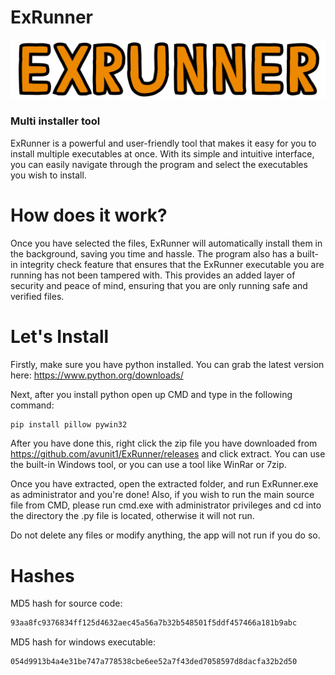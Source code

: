 # ExRunner 

<img src="https://raw.githubusercontent.com/avunit1/ExRunner/main/github.png">

### Multi installer tool

ExRunner is a powerful and user-friendly tool that makes it easy for you to install multiple executables at once. With its simple and intuitive interface, you can easily navigate through the program and select the executables you wish to install.

# How does it work?

Once you have selected the files, ExRunner will automatically install them in the background, saving you time and hassle. The program also has a built-in integrity check feature that ensures that the ExRunner executable you are running has not been tampered with. This provides an added layer of security and peace of mind, ensuring that you are only running safe and verified files.

# Let's Install

Firstly, make sure you have python installed. You can grab the latest version here: https://www.python.org/downloads/

Next, after you install python open up CMD and type in the following command:

```sh
pip install pillow pywin32
```

After you have done this, right click the zip file you have downloaded from https://github.com/avunit1/ExRunner/releases and click extract. You can use the built-in Windows tool, or you can use a tool like WinRar or 7zip.

Once you have extracted, open the extracted folder, and run ExRunner.exe as administrator and you're done! Also, if you wish to run the main source file from CMD, please run cmd.exe with administrator privileges and cd into the directory the .py file is located, otherwise it will not run. 

Do not delete any files or modify anything, the app will not run if you do so.

# Hashes

MD5 hash for source code:

```sh
93aa8fc9376834ff125d4632aec45a56a7b32b548501f5ddf457466a181b9abc
```

MD5 hash for windows executable:

```sh
054d9913b4a4e31be747a778538cbe6ee52a7f43ded7058597d8dacfa32b2d50
```